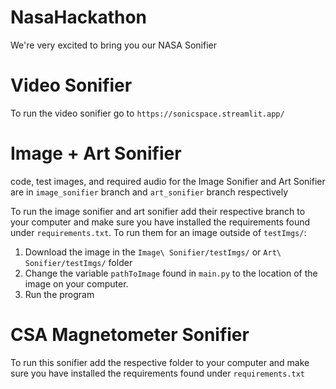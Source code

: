 # NasaHackathon
We're very excited to bring you our NASA Sonifier

# Video Sonifier
To run the video sonifier go to ``https://sonicspace.streamlit.app/``

# Image + Art Sonifier
code, test images, and required audio for the Image Sonifier and Art Sonifier are in ``image_sonifier`` branch and ``art_sonifier`` branch respectively

To run the image sonifier and art sonifier add their respective branch to your computer and make sure you have installed the requirements found under ``requirements.txt``. To run them for an image outside of ``testImgs/``:
1. Download the image in the ``Image\ Sonifier/testImgs/`` or ``Art\ Sonifier/testImgs/`` folder
2. Change the variable ``pathToImage`` found in ``main.py`` to the location of the image on your computer.
3. Run the program 

# CSA Magnetometer Sonifier
To run this sonifier add the respective folder to your computer and make sure you have installed the requirements found under ``requirements.txt``
